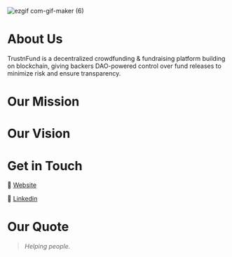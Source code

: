 ![ezgif com-gif-maker (6)](https://www.trustnfund.com/trustnfund-cover.png)




# About Us
TrustnFund is a decentralized crowdfunding & fundraising platform building on blockchain, giving backers DAO-powered control over fund releases to minimize risk and ensure transparency.

# Our Mission
 

# Our Vision

# Get in Touch
🔗 [Website](https://www.trustnfund.com/)

🔗 [Linkedin](https://www.linkedin.com/company/trustnfund)

# Our Quote
> _Helping people._
